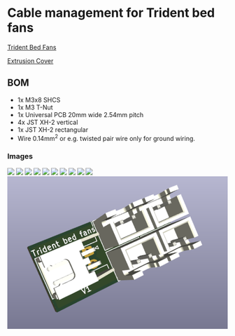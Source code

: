 # Cable management for Trident bed fans

[Trident Bed Fans](https://github.com/VoronDesign/VoronUsers/tree/master/printer_mods/CannedBass/Trident_Bed_Fans)

[Extrusion Cover](https://github.com/VoronDesign/VoronUsers/tree/master/printer_mods/filotto78/6mm_slot_cover)

## BOM

 - 1x M3x8 SHCS
 - 1x M3 T-Nut
 - 1x Universal PCB 20mm wide 2.54mm pitch
 - 4x JST XH-2 vertical
 - 1x JST XH-2 rectangular
 - Wire 0.14mm<sup>2</sup> or e.g. twisted pair wire only for ground wiring.

### Images

![](./images/cable_holder.jpeg)
![](./images/final.jpeg)
![](./images/pcb_length.jpeg)
![](./images/pcb_wide.jpeg)
![](./images/solder1.jpeg)
![](./images/solder2.jpeg)
![](./images/pcb_top.jpeg)
![](./images/print_orientation.png)
![](./images/pcb_case_mount.jpeg)
![](./images/pcb_case.jpeg)
![](./images/kicad3d.png)

